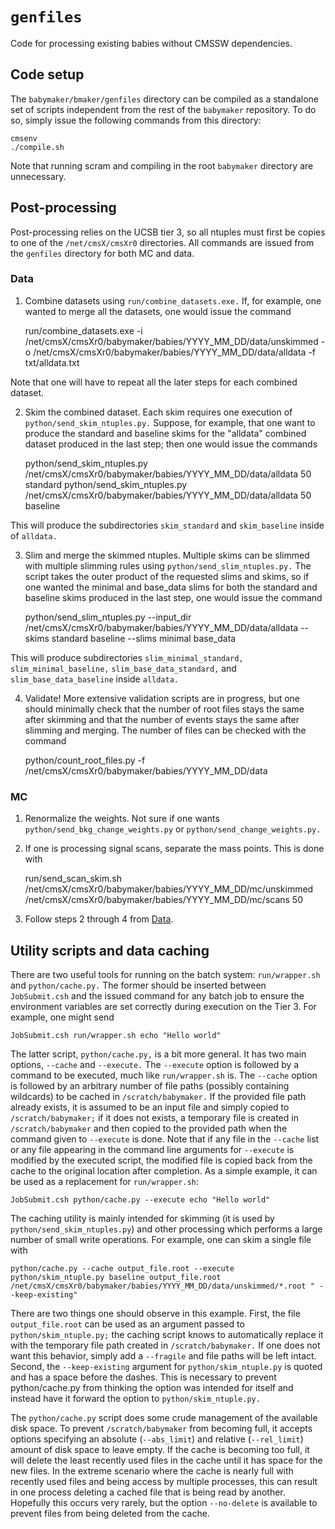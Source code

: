 # `genfiles`

Code for processing existing babies without CMSSW dependencies.

## Code setup

The `babymaker/bmaker/genfiles` directory can be compiled as a
standalone set of scripts independent from the rest of the `babymaker`
repository. To do so, simply issue the following commands from this
directory:

    cmsenv
    ./compile.sh

Note that running scram and compiling in the root `babymaker`
directory are unnecessary.

## Post-processing

Post-processing relies on the UCSB tier 3, so all ntuples must first
be copies to one of the `/net/cmsX/cmsXr0` directories. All commands
are issued from the `genfiles` directory for both MC and data.

### Data

1. Combine datasets using `run/combine_datasets.exe.` If, for example,
one wanted to merge all the datasets, one would issue the command

    run/combine_datasets.exe -i /net/cmsX/cmsXr0/babymaker/babies/YYYY_MM_DD/data/unskimmed -o /net/cmsX/cmsXr0/babymaker/babies/YYYY_MM_DD/data/alldata -f txt/alldata.txt

Note that one will have to repeat all the later steps for each combined dataset.

2. Skim the combined dataset. Each skim requires one execution of
`python/send_skim_ntuples.py.` Suppose, for example, that one want to
produce the standard and baseline skims for the "alldata" combined
dataset produced in the last step; then one would issue the commands

    python/send_skim_ntuples.py /net/cmsX/cmsXr0/babymaker/babies/YYYY_MM_DD/data/alldata 50 standard
    python/send_skim_ntuples.py /net/cmsX/cmsXr0/babymaker/babies/YYYY_MM_DD/data/alldata 50 baseline

This will produce the subdirectories `skim_standard` and `skim_baseline` inside of `alldata.`

3. Slim and merge the skimmed ntuples. Multiple skims can be slimmed
with multiple slimming rules using `python/send_slim_ntuples.py.` The
script takes the outer product of the requested slims and skims, so if
one wanted the minimal and base_data slims for both the standard and
baseline skims produced in the last step, one would issue the command

    python/send_slim_ntuples.py --input_dir /net/cmsX/cmsXr0/babymaker/babies/YYYY_MM_DD/data/alldata --skims standard baseline --slims minimal base_data

This will produce subdirectories `slim_minimal_standard,`
`slim_minimal_baseline,` `slim_base_data_standard,` and
`slim_base_data_baseline` inside `alldata.`

4. Validate! More extensive validation scripts are in progress, but
one should minimally check that the number of root files stays the
same after skimming and that the number of events stays the same after
slimming and merging. The number of files can be checked with the
command

    python/count_root_files.py -f /net/cmsX/cmsXr0/babymaker/babies/YYYY_MM_DD/data

### MC

1. Renormalize the weights. Not sure if one wants
`python/send_bkg_change_weights.py` or
`python/send_change_weights.py.`

2. If one is processing signal scans, separate the mass points. This
is done with

    run/send_scan_skim.sh /net/cmsX/cmsXr0/babymaker/babies/YYYY_MM_DD/mc/unskimmed /net/cmsX/cmsXr0/babymaker/babies/YYYY_MM_DD/mc/scans 50

3. Follow steps 2 through 4 from [Data](#Data).

## Utility scripts and data caching

There are two useful tools for running on the batch system:
`run/wrapper.sh` and `python/cache.py.` The former should be inserted
between `JobSubmit.csh` and the issued command for any batch job to
ensure the environment variables are set correctly during execution on
the Tier 3. For example, one might send

    JobSubmit.csh run/wrapper.sh echo "Hello world"

The latter script, `python/cache.py,` is a bit more general. It has
two main options, `--cache` and `--execute.` The `--execute` option is
followed by a command to be executed, much like `run/wrapper.sh`
is. The `--cache` option is followed by an arbitrary number of file
paths (possibly containing wildcards) to be cached in
`/scratch/babymaker.` If the provided file path already exists, it is
assumed to be an input file and simply copied to `/scratch/babymaker;`
if it does not exists, a temporary file is created in
`/scratch/babymaker` and then copied to the provided path when the
command given to `--execute` is done. Note that if any file in the
`--cache` list or any file appearing in the command line arguments for
`--execute` is modified by the executed script, the modified file is
copied back from the cache to the original location after
completion. As a simple example, it can be used as a replacement for
`run/wrapper.sh`:

    JobSubmit.csh python/cache.py --execute echo "Hello world"

The caching utility is mainly intended for skimming (it is used by
`python/send_skim_ntuples.py`) and other processing which performs a
large number of small write operations. For example, one can skim a
single file with

    python/cache.py --cache output_file.root --execute python/skim_ntuple.py baseline output_file.root /net/cmsX/cmsXr0/babymaker/babies/YYYY_MM_DD/data/unskimmed/*.root " --keep-existing"

There are two things one should observe in this example. First, the
file `output_file.root` can be used as an argument passed to
`python/skim_ntuple.py;` the caching script knows to automatically
replace it with the temporary file path created in
`/scratch/babymaker.` If one does not want this behavior, simply add a
`--fragile` and file paths will be left intact. Second, the
`--keep-existing` argument for `python/skim_ntuple.py` is quoted and
has a space before the dashes. This is necessary to prevent
python/cache.py from thinking the option was intended for itself and
instead have it forward the option to `python/skim_ntuple.py.`

The `python/cache.py` script does some crude management of the
available disk space. To prevent `/scratch/babymaker` from becoming
full, it accepts options specifying an absolute (`--abs_limit`) and
relative (`--rel_limit`) amount of disk space to leave empty. If the
cache is becoming too full, it will delete the least recently used
files in the cache until it has space for the new files. In the
extreme scenario where the cache is nearly full with recently used
files and being access by multiple processes, this can result in one
process deleting a cached file that is being read by
another. Hopefully this occurs very rarely, but the option
`--no-delete` is available to prevent files from being deleted from
the cache.
